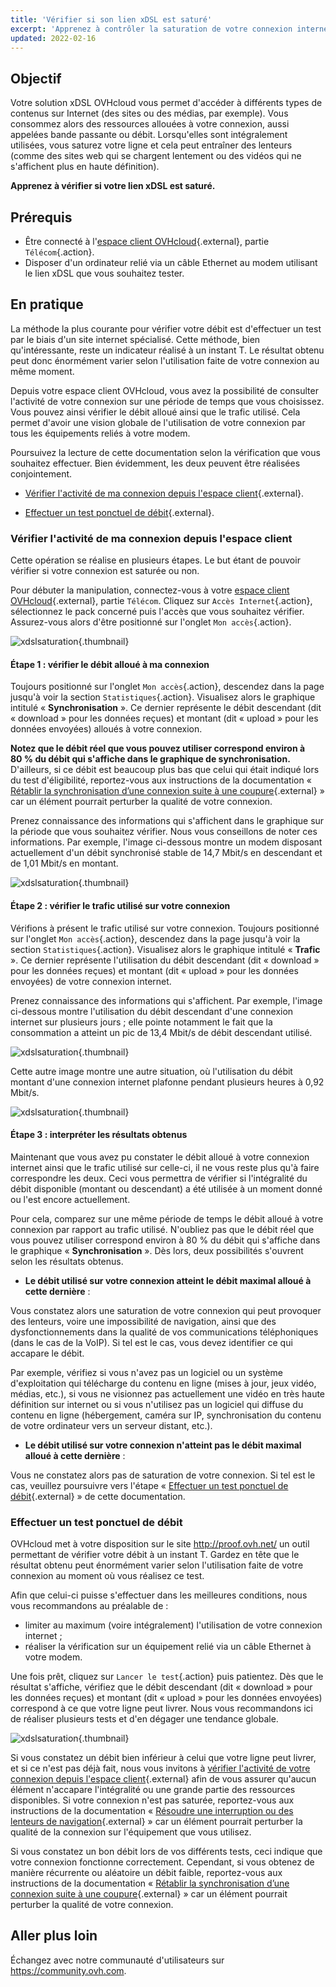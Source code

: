 ```yaml
---
title: 'Vérifier si son lien xDSL est saturé'
excerpt: 'Apprenez à contrôler la saturation de votre connexion internet'
updated: 2022-02-16
---
```


## Objectif

Votre solution xDSL OVHcloud vous permet d'accéder à différents types de contenus sur Internet (des sites ou des médias, par exemple). Vous consommez alors des ressources allouées à votre connexion, aussi appelées bande passante ou débit. Lorsqu'elles sont intégralement utilisées, vous saturez votre ligne et cela peut entraîner des lenteurs (comme des sites web qui se chargent lentement ou des vidéos qui ne s'affichent plus en haute définition).

**Apprenez à vérifier si votre lien xDSL est saturé.**

## Prérequis

- Être connecté à l'[espace client OVHcloud](https://www.ovh.com/auth/?action=gotomanager&from=https://www.ovh.com/fr/&ovhSubsidiary=fr){.external}, partie `Télécom`{.action}.
- Disposer d'un ordinateur relié via un câble Ethernet au modem utilisant le lien xDSL que vous souhaitez tester.

## En pratique

La méthode la plus courante pour vérifier votre débit est d'effectuer un test par le biais d'un site internet spécialisé. Cette méthode, bien qu'intéressante, reste un indicateur réalisé à un instant T. Le résultat obtenu peut donc énormément varier selon l'utilisation faite de votre connexion au même moment.

Depuis votre espace client OVHcloud, vous avez la possibilité de consulter l'activité de votre connexion sur une période de temps que vous choisissez. Vous pouvez ainsi vérifier le débit alloué ainsi que le trafic utilisé. Cela permet d'avoir une vision globale de l'utilisation de votre connexion par tous les équipements reliés à votre modem.

Poursuivez la lecture de cette documentation selon la vérification que vous souhaitez effectuer. Bien évidemment, les deux peuvent être réalisées conjointement.

- [Vérifier l'activité de ma connexion depuis l'espace client](/pages/telecom/xdsl/verifier-lien-xdsl-sature#verifier-lactivite-de-ma-connexion-depuis-lespace-client){.external}.

- [Effectuer un test ponctuel de débit](/pages/telecom/xdsl/verifier-lien-xdsl-sature#effectuer-un-test-ponctuel-de-debit){.external}.

### Vérifier l'activité de ma connexion depuis l'espace client

Cette opération se réalise en plusieurs étapes. Le but étant de pouvoir vérifier si votre connexion est saturée ou non.

Pour débuter la manipulation, connectez-vous à votre [espace client OVHcloud](https://www.ovh.com/auth/?action=gotomanager&from=https://www.ovh.com/fr/&ovhSubsidiary=fr){.external}, partie `Télécom`. Cliquez sur `Accès Internet`{.action}, sélectionnez le pack concerné puis l'accès que vous souhaitez vérifier. Assurez-vous alors d'être positionné sur l'onglet `Mon accès`{.action}.

![xdslsaturation](images/monacces-2022.png){.thumbnail}

#### Étape 1 : vérifier le débit alloué à ma connexion

Toujours positionné sur l'onglet `Mon accès`{.action}, descendez dans la page jusqu'à voir la section `Statistiques`{.action}. Visualisez alors le graphique intitulé « **Synchronisation** ». Ce dernier représente le débit descendant (dit « download » pour les données reçues) et montant (dit « upload » pour les données envoyées) alloués à votre connexion.

**Notez que le débit réel que vous pouvez utiliser correspond environ à 80 % du débit qui s'affiche dans le graphique de synchronisation.** D'ailleurs, si ce débit est beaucoup plus bas que celui qui était indiqué lors du test d'éligibilité, reportez-vous aux instructions de la documentation « [Rétablir la synchronisation d’une connexion suite à une coupure](/pages/web_cloud/internet/internet_access/reestablish-synchronization){.external} » car un élément pourrait perturber la qualité de votre connexion.

Prenez connaissance des informations qui s'affichent dans le graphique sur la période que vous souhaitez vérifier. Nous vous conseillons de noter ces informations. Par exemple, l'image ci-dessous montre un modem disposant actuellement d'un débit synchronisé stable de 14,7 Mbit/s en descendant et de 1,01 Mbit/s en montant.

![xdslsaturation](images/xdsl-capacity-step2.png){.thumbnail}

#### Étape 2 : vérifier le trafic utilisé sur votre connexion

Vérifions à présent le trafic utilisé sur votre connexion. Toujours positionné sur l'onglet `Mon accès`{.action}, descendez dans la page jusqu'à voir la section `Statistiques`{.action}. Visualisez alors le graphique intitulé « **Trafic** ». Ce dernier représente l'utilisation du débit descendant (dit « download » pour les données reçues) et montant (dit « upload » pour les données envoyées) de votre connexion internet.

Prenez connaissance des informations qui s'affichent. Par exemple, l'image ci-dessous montre l'utilisation du débit descendant d'une connexion internet sur plusieurs jours ; elle pointe notamment le fait que la consommation a atteint un pic de 13,4 Mbit/s de débit descendant utilisé. 

![xdslsaturation](images/xdsl-capacity-step3.png){.thumbnail}

Cette autre image montre une autre situation, où l'utilisation du débit montant d'une connexion internet plafonne pendant plusieurs heures à 0,92 Mbit/s.

![xdslsaturation](images/xdsl-capacity-step4.png){.thumbnail}

#### Étape 3 : interpréter les résultats obtenus

Maintenant que vous avez pu constater le débit alloué à votre connexion internet ainsi que le trafic utilisé sur celle-ci, il ne vous reste plus qu'à faire correspondre les deux. Ceci vous permettra de vérifier si l'intégralité du débit disponible (montant ou descendant) a été utilisée à un moment donné ou l'est encore actuellement.

Pour cela, comparez sur une même période de temps le débit alloué à votre connexion par rapport au trafic utilisé. N'oubliez pas que le débit réel que vous pouvez utiliser correspond environ à 80 % du débit qui s'affiche dans le graphique « **Synchronisation** ». Dès lors, deux possibilités s'ouvrent selon les résultats obtenus. 

- **Le débit utilisé sur votre connexion atteint le débit maximal alloué à cette dernière** : 

Vous constatez alors une saturation de votre connexion qui peut provoquer des lenteurs, voire une impossibilité de navigation, ainsi que des dysfonctionnements dans la qualité de vos communications téléphoniques (dans le cas de la VoIP). Si tel est le cas, vous devez identifier ce qui accapare le débit. 

Par exemple, vérifiez si vous n'avez pas un logiciel ou un système d'exploitation qui télécharge du contenu en ligne (mises à jour, jeux vidéo, médias, etc.), si vous ne visionnez pas actuellement une vidéo en très haute définition sur internet ou si vous n'utilisez pas un logiciel qui diffuse du contenu en ligne (hébergement, caméra sur IP, synchronisation du contenu de votre ordinateur vers un serveur distant, etc.).

- **Le débit utilisé sur votre connexion n'atteint pas le débit maximal alloué à cette dernière** : 

Vous ne constatez alors pas de saturation de votre connexion. Si tel est le cas, veuillez poursuivre vers l'étape « [Effectuer un test ponctuel de débit](/pages/telecom/xdsl/verifier-lien-xdsl-sature#effectuer-un-test-ponctuel-de-debit){.external} » de cette documentation.

### Effectuer un test ponctuel de débit

OVHcloud met à votre disposition sur le site <http://proof.ovh.net/> un outil permettant de vérifier votre débit à un instant T. Gardez en tête que le résultat obtenu peut énormément varier selon l'utilisation faite de votre connexion au moment où vous réalisez ce test.

Afin que celui-ci puisse s'effectuer dans les meilleures conditions, nous vous recommandons au préalable de :

- limiter au maximum (voire intégralement) l'utilisation de votre connexion internet ;
- réaliser la vérification sur un équipement relié via un câble Ethernet à votre modem.

Une fois prêt, cliquez sur `Lancer le test`{.action} puis patientez. Dès que le résultat s'affiche, vérifiez que le débit descendant (dit « download » pour les données reçues) et montant (dit « upload » pour les données envoyées) correspond à ce que votre ligne peut livrer. Nous vous recommandons ici de réaliser plusieurs tests et d'en dégager une tendance globale. 

![xdslsaturation](images/xdsl-capacity-step5.png){.thumbnail}

Si vous constatez un débit bien inférieur à celui que votre ligne peut livrer, et si ce n'est pas déjà fait, nous vous invitons à [vérifier l'activité de votre connexion depuis l'espace client](/pages/telecom/xdsl/verifier-lien-xdsl-sature#verifier-lactivite-de-ma-connexion-depuis-lespace-client){.external} afin de vous assurer qu'aucun élément n'accapare l'intégralité ou une grande partie des ressources disponibles. Si votre connexion n'est pas saturée, reportez-vous aux instructions de la documentation « [Résoudre une interruption ou des lenteurs de navigation](/pages/web_cloud/internet/internet_access/resoudre-interruption-lenteurs-navigation){.external} » car un élément pourrait perturber la qualité de la connexion sur l'équipement que vous utilisez. 

Si vous constatez un bon débit lors de vos différents tests, ceci indique que votre connexion fonctionne correctement. Cependant, si vous obtenez de manière récurrente ou aléatoire un débit faible, reportez-vous aux instructions de la documentation « [Rétablir la synchronisation d’une connexion suite à une coupure](/pages/web_cloud/internet/internet_access/reestablish-synchronization){.external} » car un élément pourrait perturber la qualité de votre connexion.

## Aller plus loin

Échangez avec notre communauté d'utilisateurs sur <https://community.ovh.com>.
